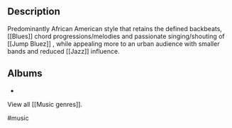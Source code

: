 ## Description
Predominantly African American style that retains the defined backbeats, [[Blues]]  chord progressions/melodies and passionate singing/shouting of [[Jump Bluez]] , while appealing more to an urban audience with smaller bands and reduced [[Jazz]] influence. 

## Albums
- 

View all [[Music genres]].

#music 